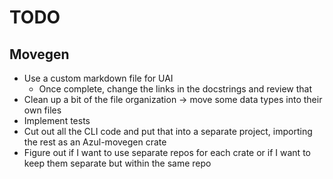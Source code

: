 # TODO

## Movegen
- Use a custom markdown file for UAI
  - Once complete, change the links in the docstrings and review that
- Clean up a bit of the file organization -> move some data types into their own files
- Implement tests
- Cut out all the CLI code and put that into a separate project, importing the rest
  as an Azul-movegen crate
- Figure out if I want to use separate repos for each crate or if I want to keep them separate
  but within the same repo
